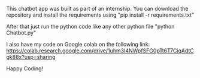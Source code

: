 This chatbot app was built as part of an internship.
You can download the repository and install the requirements using "pip install -r requirements.txt"

After that just run the python code like any other python file "python Chatbot.py"

I also have my code on Google colab on the following link:
https://colab.research.google.com/drive/1uhm3I4NWpfSFG0pTt6T7CiqAdtCgk88x?usp=sharing

Happy Coding!
